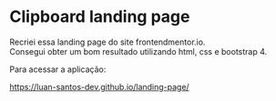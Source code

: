 
<h1>
Clipboard landing page
</h1>

<p>
Recriei essa landing page do site frontendmentor.io. <br>
Consegui obter um bom resultado utilizando html, css e bootstrap 4.

Para acessar a aplicação:
</p>

https://luan-santos-dev.github.io/landing-page/
